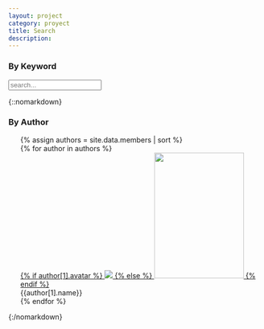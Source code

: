 ```yaml
---
layout: project
category: proyect
title: Search
description:
---
```


<h3>By Keyword</h3>
<!-- Html Elements for Search -->
<div id="search-container" class="search-container">
<input type="text" class="search-input" id="search-input" placeholder="search...">
</div>
<ul id="results-container"></ul>
<!-- Script pointing to search-script.js -->
<script src="{{site.url}}{{site.baseurl}}/js/simple-jekyll-search.min.js"></script>
<!-- Configuration -->
<script>
SimpleJekyllSearch({
  searchInput: document.getElementById('search-input'),
  searchResultTemplate: '{% include card.min.html avatar="{avatar}" title="{title}" author="{author}" url="{url}" description="{description}" %}',
  resultsContainer: document.getElementById('results-container'),
  json: '{{site.url}}{{site.baseurl}}/search.json',
})
</script>
 {::nomarkdown}
 <div style="display: block;">
 <h3>By Author</h3>
    <ul>
    {% assign authors = site.data.members | sort %}
      <div class="display-inline">
        {% for author in authors %}
          <div class="author-container">
            <div class="photo-author">
              <a href="{{site.url}}{{site.baseurl}}/author/{{author[0]}}">
                {% if author[1].avatar %}
                  <img src="{{author[1].avatar}}" class="search-avatar">
                {% else %}
                  <img src="{{site.url}}{{site.baseurl}}/assets/placeholder-180x250.gif" alt="" width="178" height="250">
                {% endif %}
              </a>
              <div class="author-name">{{author[1].name}}</div>
            </div>
          </div>
        {% endfor %}
      </div>
    </ul>
</div>
{:/nomarkdown}
